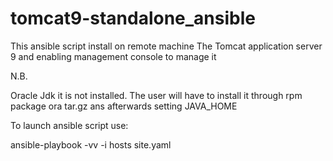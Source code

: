 # tomcat9-standalone_ansible

This ansible script install on remote machine The Tomcat application server 9 and enabling management console to manage it

N.B.

Oracle Jdk it is not installed.  The user will have to install it through rpm package ora tar.gz ans afterwards setting JAVA_HOME

To launch ansible script use:

ansible-playbook -vv -i hosts site.yaml
